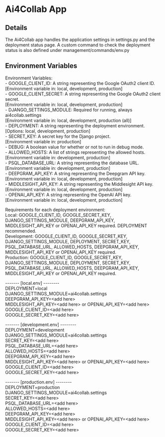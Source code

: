 # Ai4Collab App

## Details
The Ai4Collab app handles the application settings in settings.py and the deployment status page. A custom command to check the deployment status is also defined under management/commands/env.py

## Environment Variables

Environment Variables:  
    - GOOGLE_CLIENT_ID: A string representing the Google OAuth2 client ID.  
        [Environment variable in: local, development, production]  
    - GOOGLE_CLIENT_SECRET: A string representing the Google OAuth2 client secret.  
        [Environment variable in: local, development, production]  
    - DJANGO_SETTINGS_MODULE: Required for running, always ai4collab.settings  
        [Environment variable in: local, development, production (all)]  
    - DEPLOYMENT: A string representing the deployment environment.  
        [Options: local, development, production]  
    - SECRET_KEY: A secret key for the Django project.  
        [Environment variable in: production]  
    - DEBUG: A boolean value for whether or not to run in debug mode.  
    - ALLOWED_HOSTS: A list of strings representing the allowed hosts.  
        [Environment variable in: development, production]  
    - PSQL_DATABASE_URL: A string representing the database URL.  
        [Environment variable in: development, production]  
    - DEEPGRAM_API_KEY: A string representing the Deepgram API key.  
        [Environment variable in: local, development, production]  
    - MIDDLESIGHT_API_KEY: A string representing the Middlesight API key.  
        [Environment variable in: local, development, production]  
    - OPENAI_API_KEY: A string representing the OpenAI API key.  
        [Environment variable in: local, development, production]  


Requirements for each deployment environment:  
    Local: GOOGLE_CLIENT_ID, GOOGLE_SECRET_KEY, DJANGO_SETTINGS_MODULE, DEEPGRAM_API_KEY, MIDDLESIGHT_API_KEY or OPENAI_API_KEY required. DEPLOYMENT recommended.  
    Development: GOOGLE_CLIENT_ID, GOOGLE_SECRET_KEY, DJANGO_SETTINGS_MODULE, DEPLOYMENT, SECRET_KEY, PSQL_DATABASE_URL, ALLOWED_HOSTS, DEEPGRAM_API_KEY, MIDDLESIGHT_API_KEY or OPENAI_API_KEY required.  
    Production: GOOGLE_CLIENT_ID, GOOGLE_SECRET_KEY, DJANGO_SETTINGS_MODULE, DEPLOYMENT, SECRET_KEY, PSQL_DATABASE_URL, ALLOWED_HOSTS, DEEPGRAM_API_KEY, MIDDLESIGHT_API_KEY or OPENAI_API_KEY required.  


------- [local.env] --------  
DEPLOYMENT=local  
DJANGO_SETTINGS_MODULE=ai4collab.settings  
DEEPGRAM_API_KEY=\<add here\>  
MIDDLESIGHT_API_KEY=\<add here\> or OPENAI_API_KEY=\<add here\>  
GOOGLE_CLIENT_ID=\<add here\>  
GOOGLE_SECRET_KEY=\<add here\>  

------- [development.env] --------  
DEPLOYMENT=development  
DJANGO_SETTINGS_MODULE=ai4collab.settings  
SECRET_KEY=\<add here\>  
PSQL_DATABASE_URL=\<add here\>  
ALLOWED_HOSTS=\<add here\>  
DEEPGRAM_API_KEY=\<add here\>  
MIDDLESIGHT_API_KEY=\<add here\> or OPENAI_API_KEY=\<add here\>  
GOOGLE_CLIENT_ID=\<add here\>  
GOOGLE_SECRET_KEY=\<add here\>  

------- [production.env] --------  
DEPLOYMENT=production  
DJANGO_SETTINGS_MODULE=ai4collab.settings  
SECRET_KEY=\<add here\>  
PSQL_DATABASE_URL=\<add here\>  
ALLOWED_HOSTS=\<add here\>  
DEEPGRAM_API_KEY=\<add here\>  
MIDDLESIGHT_API_KEY=\<add here\> or OPENAI_API_KEY=\<add here\>  
GOOGLE_CLIENT_ID=\<add here\>  
GOOGLE_SECRET_KEY=\<add here\>  